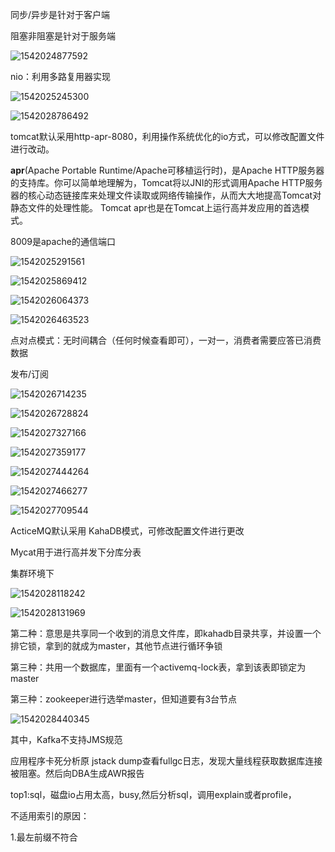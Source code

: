 同步/异步是针对于客户端

阻塞非阻塞是针对于服务端

![1542024877592](C:\Users\ASUS\AppData\Roaming\Typora\typora-user-images\1542024877592.png)

nio：利用多路复用器实现

![1542025245300](C:\Users\ASUS\AppData\Roaming\Typora\typora-user-images\1542025245300.png)

 ![1542028786492](C:\Users\ASUS\AppData\Roaming\Typora\typora-user-images\1542028786492.png)

tomcat默认采用http-apr-8080，利用操作系统优化的io方式，可以修改配置文件进行改动。

**apr**(Apache Portable Runtime/Apache可移植运行时)，是Apache HTTP服务器的支持库。你可以简单地理解为，Tomcat将以JNI的形式调用Apache HTTP服务器的核心动态链接库来处理文件读取或网络传输操作，从而大大地提高Tomcat对静态文件的处理性能。 Tomcat apr也是在Tomcat上运行高并发应用的首选模式。

8009是apache的通信端口

![1542025291561](C:\Users\ASUS\AppData\Roaming\Typora\typora-user-images\1542025291561.png)



![1542025869412](C:\Users\ASUS\AppData\Roaming\Typora\typora-user-images\1542025869412.png)



![1542026064373](C:\Users\ASUS\AppData\Roaming\Typora\typora-user-images\1542026064373.png)



![1542026463523](C:\Users\ASUS\AppData\Roaming\Typora\typora-user-images\1542026463523.png)

点对点模式：无时间耦合（任何时候查看即可），一对一，消费者需要应答已消费数据

发布/订阅

![1542026714235](C:\Users\ASUS\AppData\Roaming\Typora\typora-user-images\1542026714235.png)



![1542026728824](C:\Users\ASUS\AppData\Roaming\Typora\typora-user-images\1542026728824.png)

![1542027327166](C:\Users\ASUS\AppData\Roaming\Typora\typora-user-images\1542027327166.png)

![1542027359177](C:\Users\ASUS\AppData\Roaming\Typora\typora-user-images\1542027359177.png)



![1542027444264](C:\Users\ASUS\AppData\Roaming\Typora\typora-user-images\1542027444264.png)

![1542027466277](C:\Users\ASUS\AppData\Roaming\Typora\typora-user-images\1542027466277.png)

![1542027709544](C:\Users\ASUS\AppData\Roaming\Typora\typora-user-images\1542027709544.png)

ActiceMQ默认采用 KahaDB模式，可修改配置文件进行更改



Mycat用于进行高并发下分库分表

集群环境下

![1542028118242](C:\Users\ASUS\AppData\Roaming\Typora\typora-user-images\1542028118242.png)

![1542028131969](C:\Users\ASUS\AppData\Roaming\Typora\typora-user-images\1542028131969.png)

第二种：意思是共享同一个收到的消息文件库，即kahadb目录共享，并设置一个排它锁，拿到的就成为master，其他节点进行循环争锁

第三种：共用一个数据库，里面有一个activemq-lock表，拿到该表即锁定为master

第三种：zookeeper进行选举master，但知道要有3台节点

![1542028440345](C:\Users\ASUS\AppData\Roaming\Typora\typora-user-images\1542028440345.png)

其中，Kafka不支持JMS规范



应用程序卡死分析原 jstack dump查看fullgc日志，发现大量线程获取数据库连接被阻塞。然后向DBA生成AWR报告

top1:sql，磁盘io占用太高，busy,然后分析sql，调用explain或者profile，

不适用索引的原因：

1.最左前缀不符合

